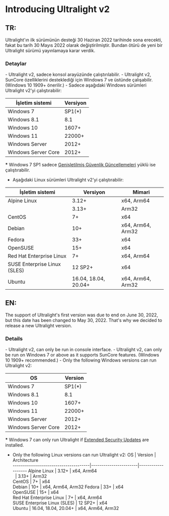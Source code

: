 <h1>Introducing Ultralight v2</h1>
<h2>TR:</h2>
Ultralight'ın ilk sürümünün desteği 30 Haziran 2022 tarihinde sona erecekti, fakat bu tarih 30 Mayıs 2022 olarak değiştirilmiştir. Bundan ötürü de yeni bir Ultralight sürümü yayınlamaya karar verdik.
<h3>Detaylar</h3>
- Ultralight v2, sadece konsol arayüzünde çalıştırılabilir.
- Ultralight v2, SunCore özelliklerini desteklediği için Windows 7 ve üstünde çalışabilir. (Windows 10 1909+ önerilir.)
- Sadece aşağıdaki Windows sürümleri Ultralight v2'yi çalıştırabilir:

| İşletim sistemi | Versiyon
| --- | --- |
| Windows 7 | SP1(*) |
| Windows 8.1 | 8.1 |
| Windows 10 | 1607+ |
| Windows 11 | 22000+ |
| Windows Server | 2012+ |
| Windows Server Core | 2012+ |

**\*** Windows 7 SP1 sadece [Genişletilmiş Güvenlik Güncellemeleri](https://docs.microsoft.com/troubleshoot/windows-client/windows-7-eos-faq/windows-7-extended-security-updates-faq) yüklü ise çalıştırabilir.

- Aşağıdaki Linux sürümleri Ultralight v2'yi çalıştırabilir:
<p></p>

İşletim sistemi                                    | Versiyon               | Mimari     
--------------------------------------|-----------------------|-------------------
Alpine Linux               | 3.12+                 | x64, Arm64        
&nbsp;                                | 3.13+                 | Arm32             
CentOS                     | 7+                    | x64               
Debian                  | 10+                   | x64, Arm64, Arm32 
Fedora                    | 33+                   | x64               
OpenSUSE                 | 15+                   | x64              
Red Hat Enterprise Linux     | 7+                    | x64, Arm64        
SUSE Enterprise Linux (SLES)  | 12 SP2+               | x64              
Ubuntu                      | 16.04, 18.04, 20.04+  | x64, Arm64, Arm32 

<h2>EN:</h2>
The support of Ultralight's first version was due to end on June 30, 2022, but this date has been changed to May 30, 2022. That's why we decided to release a new Ultralight version.
<h3>Details</h3>
- Ultralight v2, can only be run in console interface.
- Ultralight v2, can only be run on Windows 7 or above as it supports SunCore features. (Windows 10 1909+ recommended.)
- Only the following Windows versions can run Ultralight v2:

| OS | Version
| --- | --- |
| Windows 7 | SP1(*) |
| Windows 8.1 | 8.1 |
| Windows 10 | 1607+ |
| Windows 11 | 22000+ |
| Windows Server | 2012+ |
| Windows Server Core | 2012+ |

**\*** Windows 7 can only run Ultralight if [Extended Security Updates](https://docs.microsoft.com/troubleshoot/windows-client/windows-7-eos-faq/windows-7-extended-security-updates-faq) are installed.

- Only the following Linux versions can run Ultralight v2:
OS                                    | Version               | Architecture     
--------------------------------------|-----------------------|-------------------
Alpine Linux               | 3.12+                 | x64, Arm64        
&nbsp;                                | 3.13+                 | Arm32             
CentOS                     | 7+                    | x64               
Debian                  | 10+                   | x64, Arm64, Arm32 
Fedora                    | 33+                   | x64               
OpenSUSE                 | 15+                   | x64              
Red Hat Enterprise Linux     | 7+                    | x64, Arm64        
SUSE Enterprise Linux (SLES)  | 12 SP2+               | x64              
Ubuntu                      | 16.04, 18.04, 20.04+  | x64, Arm64, Arm32 
